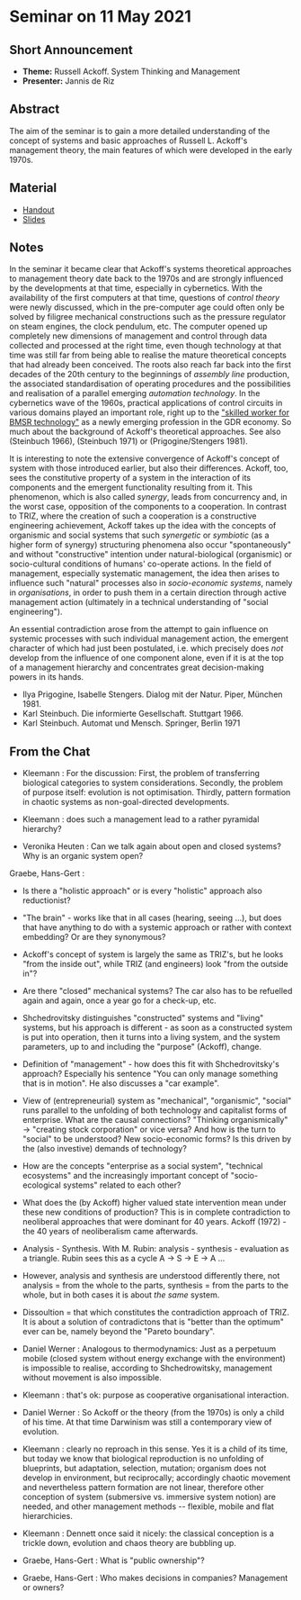 # Seminar on 11 May 2021

## Short Announcement

* __Theme:__  Russell Ackoff. System Thinking and Management
* __Presenter:__ Jannis de Riz

## Abstract

The aim of the seminar is to gain a more detailed understanding of the concept
of systems and basic approaches of Russell L. Ackoff's management theory, the
main features of which were developed in the early 1970s.

## Material

* [Handout](Handout.pdf) 
* [Slides](Slides.pdf) 

## Notes

In the seminar it became clear that Ackoff's systems theoretical approaches to
management theory date back to the 1970s and are strongly influenced by the
developments at that time, especially in cybernetics. With the availability of
the first computers at that time, questions of _control theory_ were newly
discussed, which in the pre-computer age could often only be solved by
filigree mechanical constructions such as the pressure regulator on steam
engines, the clock pendulum, etc. The computer opened up completely new
dimensions of management and control through data collected and processed at
the right time, even though technology at that time was still far from being
able to realise the mature theoretical concepts that had already been
conceived. The roots also reach far back into the first decades of the 20th
century to the beginnings of _assembly line_ production, the associated
standardisation of operating procedures and the possibilities and realisation
of a parallel emerging _automation technology_.  In the cybernetics wave of
the 1960s, practical applications of control circuits in various domains
played an important role, right up to the ["skilled worker for BMSR
technology"](https://de.wikipedia.org/wiki/Facharbeiter_f%C3%BCr_BMSR-Technik)
as a newly emerging profession in the GDR economy. So much about the
background of Ackoff's theoretical approaches. See also (Steinbuch 1966),
(Steinbuch 1971) or (Prigogine/Stengers 1981).

It is interesting to note the extensive convergence of Ackoff's concept of
system with those introduced earlier, but also their differences. Ackoff, too,
sees the constitutive property of a system in the interaction of its
components and the emergent functionality resulting from it. This phenomenon,
which is also called _synergy_, leads from concurrency and, in the worst case,
opposition of the components to a cooperation. In contrast to TRIZ, where the
creation of such a cooperation is a constructive engineering achievement,
Ackoff takes up the idea with the concepts of organismic and social systems
that such _synergetic_ or _symbiotic_ (as a higher form of synergy)
structuring phenomena also occur "spontaneously" and without "constructive"
intention under natural-biological (organismic) or socio-cultural conditions
of humans' co-operate actions. In the field of management, especially
systematic management, the idea then arises to influence such "natural"
processes also in _socio-economic systems_, namely in _organisations_, in
order to push them in a certain direction through active management action
(ultimately in a technical understanding of "social engineering").

An essential contradiction arose from the attempt to gain influence on
systemic processes with such individual management action, the emergent
character of which had just been postulated, i.e. which precisely does _not_
develop from the influence of one component alone, even if it is at the top of
a management hierarchy and concentrates great decision-making powers in its
hands.

* Ilya Prigogine, Isabelle Stengers. Dialog mit der Natur. Piper, München 1981. 
* Karl Steinbuch. Die informierte Gesellschaft. Stuttgart 1966.
* Karl Steinbuch. Automat und Mensch. Springer, Berlin 1971

##  From the Chat

- Kleemann : For the discussion: First, the problem of transferring biological
  categories to system considerations. Secondly, the problem of purpose
  itself: evolution is not optimisation. Thirdly, pattern formation in chaotic
  systems as non-goal-directed developments.

- Kleemann : does such a management lead to a rather pyramidal hierarchy?

- Veronika Heuten : Can we talk again about open and closed systems? Why is an
  organic system open?

Graebe, Hans-Gert :

- Is there a "holistic approach" or is every "holistic" approach also
  reductionist?

- "The brain" - works like that in all cases (hearing, seeing ...), but does
  that have anything to do with a systemic approach or rather with context
  embedding?  Or are they synonymous?

- Ackoff's concept of system is largely the same as TRIZ's, but he looks "from
  the inside out", while TRIZ (and engineers) look "from the outside in"?

- Are there "closed" mechanical systems? The car also has to be refuelled
  again and again, once a year go for a check-up, etc.

- Shchedrovitsky distinguishes "constructed" systems and "living" systems, but
  his approach is different - as soon as a constructed system is put into
  operation, then it turns into a living system, and the system parameters, up
  to and including the "purpose" (Ackoff), change.

- Definition of "management" - how does this fit with Shchedrovitsky's
  approach? Especially his sentence "You can only manage something that is in
  motion". He also discusses a "car example".

- View of (entrepreneurial) system as "mechanical", "organismic", "social"
  runs parallel to the unfolding of both technology and capitalist forms of
  enterprise.  What are the causal connections?  "Thinking organismically" ->
  "creating stock corporation" or vice versa? And how is the turn to "social"
  to be understood? New socio-economic forms? Is this driven by the (also
  investive) demands of technology?

- How are the concepts "enterprise as a social system", "technical ecosystems"
  and the increasingly important concept of "socio-ecological systems" related
  to each other?

- What does the (by Ackoff) higher valued state intervention mean under these
  new conditions of production?  This is in complete contradiction to
  neoliberal approaches that were dominant for 40 years. Ackoff (1972) - the
  40 years of neoliberalism came afterwards.

- Analysis - Synthesis. With M. Rubin: analysis - synthesis - evaluation as a
  triangle.  Rubin sees this as a cycle A -> S -> E -> A ...

- However, analysis and synthesis are understood differently there, not
  analysis = from the whole to the parts, synthesis = from the parts to the
  whole, but in both cases it is about _the same_ system.

- Dissoultion = that which constitutes the contradiction approach of TRIZ.  It
  is about a solution of contradictons that is "better than the optimum" ever
  can be, namely beyond the "Pareto boundary".

- Daniel Werner : Analogous to thermodynamics: Just as a perpetuum mobile
  (closed system without energy exchange with the environment) is impossible
  to realise, according to Shchedrowitsky, management without movement is also
  impossible.

- Kleemann : that's ok: purpose as cooperative organisational interaction. 

- Daniel Werner : So Ackoff or the theory (from the 1970s) is only a child of
  his time. At that time Darwinism was still a contemporary view of evolution.

- Kleemann : clearly no reproach in this sense. Yes it is a child of its time,
  but today we know that biological reproduction is no unfolding of
  blueprints, but adaptation, selection, mutation; organism does not develop
  in environment, but reciprocally; accordingly chaotic movement and
  nevertheless pattern formation are not linear, therefore other conception of
  system (submersive vs. immersive system notion) are needed, and other
  management methods -- flexible, mobile and flat hierarchicies.

- Kleemann : Dennett once said it nicely: the classical conception is a
  trickle down, evolution and chaos theory are bubbling up.

- Graebe, Hans-Gert : What is "public ownership"?

- Graebe, Hans-Gert : Who makes decisions in companies? Management or owners?
